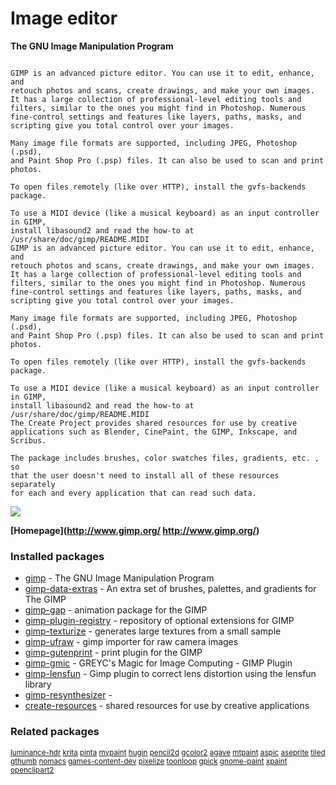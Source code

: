 # Image editor

__The GNU Image Manipulation Program__

```

GIMP is an advanced picture editor. You can use it to edit, enhance, and
retouch photos and scans, create drawings, and make your own images.
It has a large collection of professional-level editing tools and
filters, similar to the ones you might find in Photoshop. Numerous
fine-control settings and features like layers, paths, masks, and
scripting give you total control over your images.

Many image file formats are supported, including JPEG, Photoshop (.psd),
and Paint Shop Pro (.psp) files. It can also be used to scan and print
photos.

To open files remotely (like over HTTP), install the gvfs-backends
package.

To use a MIDI device (like a musical keyboard) as an input controller in GIMP,
install libasound2 and read the how-to at /usr/share/doc/gimp/README.MIDI
GIMP is an advanced picture editor. You can use it to edit, enhance, and
retouch photos and scans, create drawings, and make your own images.
It has a large collection of professional-level editing tools and
filters, similar to the ones you might find in Photoshop. Numerous
fine-control settings and features like layers, paths, masks, and
scripting give you total control over your images.

Many image file formats are supported, including JPEG, Photoshop (.psd),
and Paint Shop Pro (.psp) files. It can also be used to scan and print
photos.

To open files remotely (like over HTTP), install the gvfs-backends
package.

To use a MIDI device (like a musical keyboard) as an input controller in GIMP,
install libasound2 and read the how-to at /usr/share/doc/gimp/README.MIDI
The Create Project provides shared resources for use by creative
applications such as Blender, CinePaint, the GIMP, Inkscape, and Scribus.

The package includes brushes, color swatches files, gradients, etc. , so
that the user doesn't need to install all of these resources separately
for each and every application that can read such data.

```

![](https://screenshots.debian.net/thumbnail/gimp/)


 **[Homepage](http://www.gimp.org/
http://www.gimp.org/)**

### Installed packages

* [gimp](https://packages.debian.org/jessie/gimp) - The GNU Image Manipulation Program
* [gimp-data-extras](https://packages.debian.org/jessie/gimp-data-extras) - An extra set of brushes, palettes, and gradients for The GIMP
* [gimp-gap](https://packages.debian.org/jessie/gimp-gap) - animation package for the GIMP
* [gimp-plugin-registry](https://packages.debian.org/jessie/gimp-plugin-registry) - repository of optional extensions for GIMP
* [gimp-texturize](https://packages.debian.org/jessie/gimp-texturize) - generates large textures from a small sample
* [gimp-ufraw](https://packages.debian.org/jessie/gimp-ufraw) - gimp importer for raw camera images
* [gimp-gutenprint](https://packages.debian.org/jessie/gimp-gutenprint) - print plugin for the GIMP
* [gimp-gmic](https://packages.debian.org/jessie/gimp-gmic) - GREYC's Magic for Image Computing - GIMP Plugin
* [gimp-lensfun](https://packages.debian.org/jessie/gimp-lensfun) - Gimp plugin to correct lens distortion using the lensfun library
* [gimp-resynthesizer](https://packages.debian.org/jessie/gimp-resynthesizer) - 
* [create-resources](https://packages.debian.org/jessie/create-resources) - shared resources for use by creative applications

### Related packages

<sub> [luminance-hdr](https://packages.debian.org/jessie/luminance-hdr) [krita](https://packages.debian.org/jessie/krita) [pinta](https://packages.debian.org/jessie/pinta) [mypaint](https://packages.debian.org/jessie/mypaint) [hugin](https://packages.debian.org/jessie/hugin) [pencil2d](https://packages.debian.org/jessie/pencil2d) [gcolor2](https://packages.debian.org/jessie/gcolor2) [agave](https://packages.debian.org/jessie/agave) [mtpaint](https://packages.debian.org/jessie/mtpaint) [aspic](https://packages.debian.org/jessie/aspic) [aseprite](https://packages.debian.org/jessie/aseprite) [tiled](https://packages.debian.org/jessie/tiled) [gthumb](https://packages.debian.org/jessie/gthumb) [nomacs](https://packages.debian.org/jessie/nomacs) [games-content-dev](https://packages.debian.org/jessie/games-content-dev) [pixelize](https://packages.debian.org/jessie/pixelize) [toonloop](https://packages.debian.org/jessie/toonloop) [gpick](https://packages.debian.org/jessie/gpick) [gnome-paint](https://packages.debian.org/jessie/gnome-paint) [xpaint](https://packages.debian.org/jessie/xpaint) [openclipart2](https://packages.debian.org/jessie/openclipart2)  </sub>
